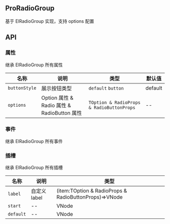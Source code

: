 ## ProRadioGroup

基于 ElRadioGroup 实现，支持 options 配置

## API

### 属性

继承 ElRadioGroup 所有属性

| 名称          | 说明                                        | 类型                                      | 默认值  |
| ------------- | ------------------------------------------- | ----------------------------------------- | ------- |
| `buttonStyle` | 展示按钮类型                                | `default` `button`                        | default |
| `options`     | Option 属性 & Radio 属性 & RadioButton 属性 | `TOption & RadioProps & RadioButtonProps` | --      |

### 事件

继承 ElRadioGroup 所有事件

### 插槽

继承 ElRadioGroup 所有插槽

| 名称      | 说明         | 类型                                                  |
| --------- | ------------ | ----------------------------------------------------- |
| `label`   | 自定义 label | (item:TOption & RadioProps & RadioButtonProps)=>VNode |
| `start`   | --           | VNode                                                 |
| `default` | --           | VNode                                                 |
